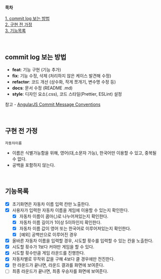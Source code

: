 ### `목차`

[1. commit log 보는 방법](#commit-log-보는-방법)  
[2. 구현 전 가정](#구현-전-가정)  
[3. 기능목록](#기능목록)

<br>

## commit log 보는 방법

- **feat**: 기능 구현 (기능 추가)
- **fix**: 기능 수정, 삭제 (처리하지 않은 케이스 발견해 수정)
- **refactor**: 코드 개선 (상수화, 작게 쪼개기, 변수명 수정 등)
- **docs**: 문서 수정 (README .md)
- **style**: 디자인 요소(.css), 코드 스타일(Prettier, ESLint) 설정

참고 - [AngularJS Commit Message Conventions](https://gist.github.com/stephenparish/9941e89d80e2bc58a153#allowed-type)

<br>

## 구현 전 가정

`자동차이름`

- 이름은 식별가능함을 위해, 영어(대,소문자 가능), 한국어만 이용할 수 있고, 중복될 수 없다.
- 공백을 포함하지 않는다.

<br>

## 기능목록

- [x] 초기화면은 자동차 이름 입력 칸만 노출한다.
- [x] 사용자가 입력한 자동차 이름을 게임에 이용할 수 있는지 확인한다.
  - [x] 자동차 이름이 콤마(,)로 나누어져있는지 확인한다.
  - [x] 자동차 이름 길이가 1이상 5이하인지 확인한다.
  - [x] 자동차 이름 값이 영어 또는 한국어로 이루어져있는지 확인한다.
  - [x] [예외] 공백만으로 이루어진 경우
- [x] 올바른 자동차 이름을 입력할 경우, 시도할 횟수를 입력할 수 있는 칸을 노출한다.
- [x] 시도할 횟수가 1보다 커야만 게임을 할 수 있다.
- [x] 시도할 횟수만큼 게임 라운드를 진행한다.
- [x] 자동차별로 무작위 값을 구해 4보다 클 경우에만 전진한다.
- [x] 한 라운드가 끝나면, 라운드 결과를 화면에 보여준다.
- [ ] 최종 라운드가 끝나면, 최종 우승자를 화면에 보여준다.
